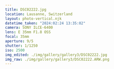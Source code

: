 ```yaml
---
title: DSC02222.jpg
location: Lausanne, Switzerland
layout: photo-vertical.njk
datetime_taken: "2024:02:24 13:35:02"
camera: SONY ILCE-6400
lens: E 35mm F1.8 OSS
focal: 35mm
aperture: 9/5
shutter: 1/1250
iso: 2500
img_edited: ./img/gallery/gallery3/DSC02222.jpg
img_raw: ./img/gallery/gallery3/DSC02222.ARW.png
---
```

